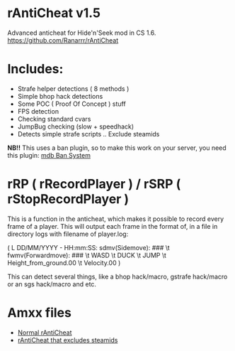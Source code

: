 # rAntiCheat v1.5

Advanced anticheat for Hide'n'Seek mod in CS 1.6. https://github.com/Ranarrr/rAntiCheat

# Includes:
- Strafe helper detections ( 8 methods )
- Simple bhop hack detections
- Some POC ( Proof Of Concept ) stuff
- FPS detection
- Checking standard cvars
- JumpBug checking (slow + speedhack)
- Detects simple strafe scripts
.. Exclude steamids

**NB!!**
This uses a ban plugin, so to make this work on your server, you need this plugin:
[mdb Ban System](http://www.ehrs.info/mdbbans/mdb_ban_system.amxx)

# rRP ( rRecordPlayer ) / rSRP ( rStopRecordPlayer )
This is a function in the anticheat, which makes it possible to record every frame of a player.
This will output each frame in the format of, in a file in directory logs with filename of player.log:

( L DD/MM/YYYY - HH:mm:SS: sdmv(Sidemove): ### \t fwmv(Forwardmove): ### \t WASD \t DUCK \t JUMP \t Height_from_ground.00 \t Velocity.00 )

This can detect several things, like a bhop hack/macro, gstrafe hack/macro or an sgs hack/macro and etc.

# Amxx files
- [Normal rAntiCheat](http://rgho.st/download/private/6JrTDNTwR/5a9d74825a1798ec69014aa4523a731f/34be6968bed7c049554fd3b18262572fe9de5f22/rAntiCheat.rar)
- [rAntiCheat that excludes steamids](http://rgho.st/download/private/6Hvqn8c6Y/534cc9b089ed1557e827e81deb50f442/0ce97d09a4fd09c995b17dc91a97186885591941/rAnticheat-exclude-steamid.rar)
